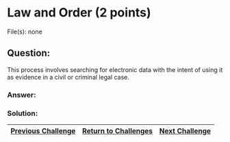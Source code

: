 # Law and Order (2 points)

File(s): none

## Question:

This process involves searching for electronic data with the intent of using it as evidence in a civil or criminal legal case.

### Answer:

### Solution:



| [Previous Challenge](/Challenges/Oversee-And-Govern/9) | [Return to Challenges](/Challenges/../../../#modules) | [Next Challenge](/Challenges/Protect-And-Defend/2) |
| :------- | :-----: | ------: |